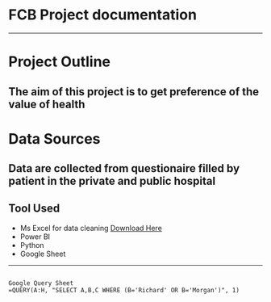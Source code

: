 # FCB Project documentation
---
# Project Outline
The aim of this project is to get preference of the value of health
---
# Data Sources
Data are collected from questionaire filled by patient in the private and public hospital
---
## Tool Used
- Ms Excel for data cleaning [Download Here](http://microsoft.com)
- Power BI
- Python
- Google Sheet
---

```

Google Query Sheet
=QUERY(A:H, "SELECT A,B,C WHERE (B='Richard' OR B='Morgan')", 1)

